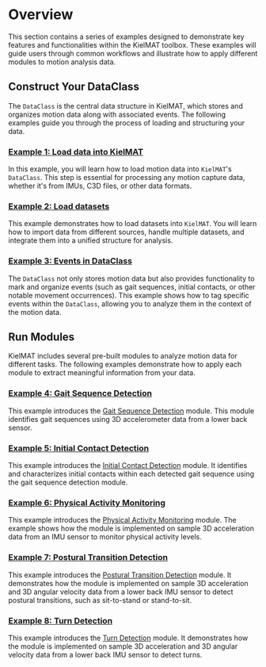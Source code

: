 # Overview

This section contains a series of examples designed to demonstrate key features and functionalities within the KielMAT toolbox. These examples will guide users through common workflows and illustrate how to apply different modules to motion analysis data.

## Construct Your DataClass

The `DataClass` is the central data structure in KielMAT, which stores and organizes motion data along with associated events. The following examples guide you through the process of loading and structuring your data.

### [Example 1: Load data into KielMAT](basic_01_load_Data_into_KielMAT.md)
In this example, you will learn how to load motion data into `KielMAT`'s `DataClass`. This step is essential for processing any motion capture data, whether it's from IMUs, C3D files, or other data formats.

### [Example 2: Load datasets](basic_02_load_dataset.md)
This example demonstrates how to load datasets into `KielMAT`. You will learn how to import data from different sources, handle multiple datasets, and integrate them into a unified structure for analysis.

### [Example 3: Events in DataClass](basic_03_events.md)
The `DataClass` not only stores motion data but also provides functionality to mark and organize events (such as gait sequences, initial contacts, or other notable movement occurrences). This example shows how to tag specific events within the `DataClass`, allowing you to analyze them in the context of the motion data.

## Run Modules

KielMAT includes several pre-built modules to analyze motion data for different tasks. The following examples demonstrate how to apply each module to extract meaningful information from your data.

### [Example 4: Gait Sequence Detection](modules_04_gsd.md)
This example introduces the [Gait Sequence Detection](https://neurogeriatricskiel.github.io/KielMAT/modules/gsd/) module. This module identifies gait sequences using 3D accelerometer data from a lower back sensor.

### [Example 5: Initial Contact Detection](modules_05_icd.md)
This example introduces the [Initial Contact Detection](https://neurogeriatricskiel.github.io/KielMAT/modules/icd/) module. It identifies and characterizes initial contacts within each detected gait sequence using the gait sequence detection module.

### [Example 6: Physical Activity Monitoring](modules_06_pam.md)
This example introduces the [Physical Activity Monitoring](https://neurogeriatricskiel.github.io/KielMAT/modules/pam/) module. The example shows how the module is implemented on sample 3D acceleration data from an IMU sensor to monitor physical activity levels.

### [Example 7: Postural Transition Detection](modules_07_ptd.md)
This example introduces the [Postural Transition Detection](https://neurogeriatricskiel.github.io/KielMAT/modules/ptd/) module. It demonstrates how the module is implemented on sample 3D acceleration and 3D angular velocity data from a lower back IMU sensor to detect postural transitions, such as sit-to-stand or stand-to-sit.

### [Example 8: Turn Detection](modules_08_td.md)
This example introduces the [Turn Detection](https://neurogeriatricskiel.github.io/KielMAT/modules/td/) module. It demonstrates how the module is implemented on sample 3D acceleration and 3D angular velocity data from a lower back IMU sensor to detect turns.
